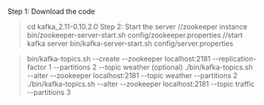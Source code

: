 Step 1: Download the code
> cd kafka_2.11-0.10.2.0
Step 2: Start the server
//zookeeper instance
> bin/zookeeper-server-start.sh config/zookeeper.properties
//start kafka server
> bin/kafka-server-start.sh config/server.properties

> bin/kafka-topics.sh --create --zookeeper localhost:2181 --replication-factor 1  --partitions 2 --topic weather (optional)
> ./bin/kafka-topics.sh --alter --zookeeper localhost:2181 --topic weather --partitions 2
> ./bin/kafka-topics.sh --alter --zookeeper localhost:2181 --topic traffic --partitions 3